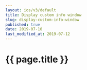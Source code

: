 ```yaml
---
layout: ios/v3/default
title: Display custom info window
slug: display-custom-info-window
published: true
date: 2019-07-10
last_modified_at: 2019-07-12
---
```


# {{ page.title }}
